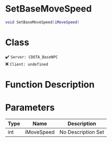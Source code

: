 # SetBaseMoveSpeed
```lua
void SetBaseMoveSpeed(iMoveSpeed)
```
# Class
✔️ `Server: CDOTA_BaseNPC`  
❌ `Client: undefined`  

# Function Description

# Parameters
Type|Name|Description
--|--|--
int|iMoveSpeed|No Description Set
